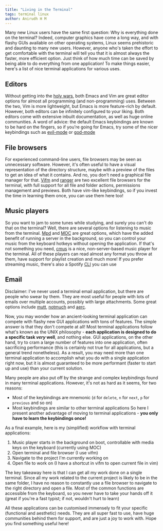 ```yaml
---
title: "Living in the Terminal"
tags: terminal linux
author: Anirudh H M
---
```


Many new Linux users have the same first question: Why is everything done on the terminal? Indeed, computer graphics have come a long way, and with flashy GUIs available on other operating systems, Linux seems prehistoric and daunting to many new users. However, anyone who's taken the effort to get comfortable with the terminal will tell you that it is almost always the faster, more efficient option. Just think of how much time can be saved by being able to do everything from one application! To make things easier, here's a list of nice terminal applications for various uses.

## Editors
Without getting into the [holy wars](https://en.wikipedia.org/wiki/Editor_war), both Emacs and Vim are great editor options for almost all programming (and non-programming) uses. Between the two, Vim is more lightweight, but Emacs is more feature-rich by default. However, both editors can be infinitely configured to your liking. Both editors come with extensive inbuilt documentation, as well as huge online communities. A word of advice: the default Emacs keybindings are known to be hard on the fingers, so if you're going for Emacs, try some of the nicer keybindings such as [evil-mode](https://www.emacswiki.org/emacs/Evil) or [god-mode](https://chrisdone.com/posts/god-mode/)

## File browsers
For experienced command-line users, file browsers may be seen as unnecessary software. However, it's often useful to have a visual representation of the directory structure, maybe with a preview of the files to get an idea of what it contains. And no, you don't need a graphical file manager for that. [Vifm](https://vifm.info/) and [ranger](https://github.com/ranger/ranger) are two excellent file browsers for the terminal, with full support for all file and folder actions, permissions management and previews. Both have vim-like keybindings, so if you invest the time in learning them once, you can use them here too!

## Music players

So you want to jam to some tunes while studying, and surely you can't do that on the terminal? Well, there are several options for listening to music from the terminal. [Mpd](https://www.musicpd.org/) and [MOC](http://moc.daper.net/) are great options, which have the added benefit of running a server in the background, so you can control your music from the keyboard hotkeys without opening the application. If that's not something you need, [cmus](https://cmus.github.io/) is a nice, non-server-based music player for the terminal. All of these players can read almost any format you throw at them, have support for playlist creation and much more! If you prefer streaming music, there's also a Spotify [CLI](https://github.com/pwittchen/spotify-cli-linux) you can use

## Email
Disclaimer: I've never used a terminal email application, but there are people who swear by them. They are most useful for people with lots of emails over multiple accounts, possibly with large attachments. Some great options include [mutt](http://www.mutt.org/), [notmuch](http://notmuchmail.org/) and [aerc](https://aerc-mail.org/). 

Now, you may wonder how an ancient-looking terminal application can compete with flashy new GUI applications with tons of features. The simple answer is that they don't compete at all! Most terminal applications follow what's known as the UNIX philosophy - **each application is designed to do a specific task _very_ well**, and nothing else. GUI applications, on the other hand, try to cram a large number of features into one application, often sacrificing performance (this is certainly not true for all applications, but a general trend nonetheless). As a result, you may need more than one terminal application to accomplish what you do with a single application right now, but it is almost guaranteed to be more performant (faster to start up and use) than your current solution.

Many people are also put off by the strange and complex keybindings found in many terminal applications. However, it's not as hard as it seems, for two reasons:

- Most of the keybindings are mnemonic (`d` for `delete`, `n` for `next`, `p` for `previous` and so on)
- Most keybindings are similar to other terminal applications
So here I present another advantage of moving to terminal applications - **you only have to learn the keybindings once!**

As a final example, here is my (simplified) workflow with terminal applications:

1. Music player starts in the background on boot, controllable with media keys on the keyboard (currently using MOC)
2. Open terminal and file browser (I use vifm)
3. Navigate to the project I'm currently working on
4. Open file to work on (I have a shortcut in vifm to open current file in vim)  

The key takeaway here is that I can get all my work done on a single terminal. Since all my work related to the current project is likely to be in the same folder, I have no reason to constantly use a file browser to navigate to the right directory and open a file. Most of the common functions are accessible from the keyboard, so you never have to take your hands off it (great if you're a fast typist; if not, wouldn't hurt to learn)

All these applications can be customised immensely to fit your specific (functional and aesthetic) needs. They are all super fast to use, have huge communities behind them for support, and are just a joy to work with. Hope you find something useful here!
